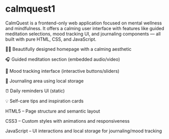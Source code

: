 # calmquest1
CalmQuest is a frontend-only web application focused on mental wellness and mindfulness. It offers a calming user interface with features like guided meditation selections, mood tracking UI, and journaling components — all built with pure HTML, CSS, and JavaScript.

🧘‍♀️ Beautifully designed homepage with a calming aesthetic

🎧 Guided meditation section (embedded audio/video)

📅 Mood tracking interface (interactive buttons/sliders)

📓 Journaling area using local storage

⏰ Daily reminders UI (static)

💡 Self-care tips and inspiration cards

HTML5 – Page structure and semantic layout

CSS3 – Custom styles with animations and responsiveness

JavaScript – UI interactions and local storage for journaling/mood tracking


